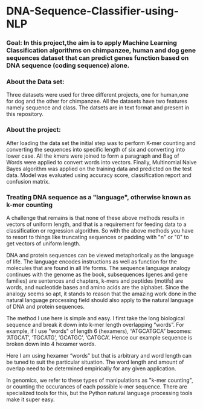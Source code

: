 # DNA-Sequence-Classifier-using-NLP

### Goal: In this project,the aim is to apply Machine Learning Classification algorithms on chimpanzee, human and dog gene sequences dataset that can predict genes function based on DNA sequence (coding sequence) alone.

### About the Data set:
Three datasets were used for three different projects, one for human,one for dog and the other for chimpanzee. All the datasets have two features namely sequence and class. The datsets are in text format and present in this repository. 

### About the project: 
After loading the data set the initial step was to perform K-mer counting and converting the sequences into specific length of six and converting into lower case. All the kmers were joined to form a paragraph and Bag of Words were applied to convert words into vectors. Finally, Multinomial Naive Bayes algorithm was applied on the training data and predicted on the test data. Model was evaluated using accuracy score, classification report and confusion matrix.

### Treating DNA sequence as a "language", otherwise known as k-mer counting
A challenge that remains is that none of these above methods results in vectors of uniform length, and that is a requirement for feeding data to a classification or regression algorithm. So with the above methods you have to resort to things like truncating sequences or padding with "n" or "0" to get vectors of uniform length.

DNA and protein sequences can be viewed metaphorically as the language of life. The language encodes instructions as well as function for the molecules that are found in all life forms. The sequence language analogy continues with the genome as the book, subsequences (genes and gene families) are sentences and chapters, k-mers and peptides (motifs) are words, and nucleotide bases and amino acids are the alphabet. Since the analogy seems so apt, it stands to reason that the amazing work done in the natural language processing field should also apply to the natural language of DNA and protein sequences.

The method I use here is simple and easy. I first take the long biological sequence and break it down into k-mer length overlapping “words”. For example, if I use "words" of length 6 (hexamers), “ATGCATGCA” becomes: ‘ATGCAT’, ‘TGCATG’, ‘GCATGC’, ‘CATGCA’. Hence our example sequence is broken down into 4 hexamer words.

Here I am using hexamer “words” but that is arbitrary and word length can be tuned to suit the particular situation. The word length and amount of overlap need to be determined empirically for any given application.

In genomics, we refer to these types of manipulations as "k-mer counting", or counting the occurances of each possible k-mer sequence. There are specialized tools for this, but the Python natural language processing tools make it super easy.
